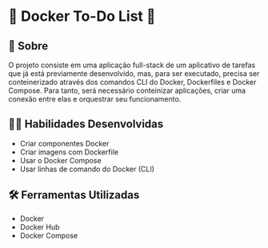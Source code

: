 # :whale2: Docker To-Do List :whale2:

## :page_with_curl: Sobre

O projeto consiste em uma aplicação full-stack de um aplicativo de tarefas que já está previamente desenvolvido, mas, para ser executado, precisa ser conteinerizado através dos comandos CLI do Docker, Dockerfiles e Docker Compose. Para tanto, será necessário conteinizar aplicações, criar uma conexão entre elas e orquestrar seu funcionamento.

## :man_technologist: Habilidades Desenvolvidas

* Criar componentes Docker
* Criar imagens com Dockerfile
* Usar o Docker Compose
* Usar linhas de comando do Docker (CLI)

## :hammer_and_wrench: Ferramentas Utilizadas

* Docker
* Docker Hub
* Docker Compose
